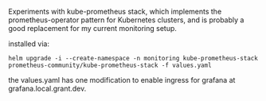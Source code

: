 Experiments with kube-prometheus stack, which implements the prometheus-operator pattern for Kubernetes clusters, and is probably a good replacement for my current monitoring setup.

installed via:

`helm upgrade -i --create-namespace -n monitoring kube-prometheus-stack prometheus-community/kube-prometheus-stack -f values.yaml`

the values.yaml has one modification to enable ingress for grafana at grafana.local.grant.dev.

